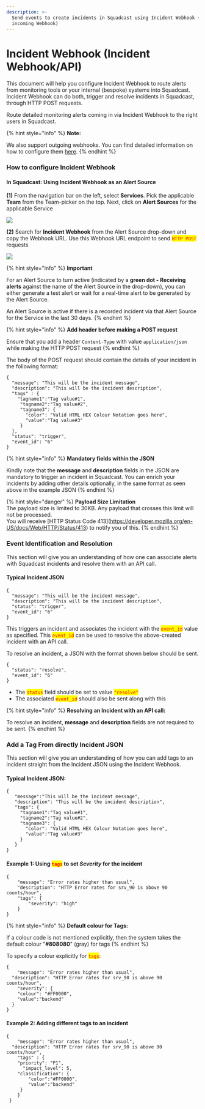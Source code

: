 ```yaml
---
description: >-
  Send events to create incidents in Squadcast using Incident Webhook (generic
  incoming Webhook)
---
```


# Incident Webhook (Incident Webhook/API)

This document will help you configure Incident Webhook to route alerts from monitoring tools or your internal (bespoke) systems into Squadcast. Incident Webhook can do both, trigger and resolve incidents in Squadcast, through HTTP POST requests.

Route detailed monitoring alerts coming in via Incident Webhook to the right users in Squadcast.

{% hint style="info" %}
**Note:**

We also support outgoing webhooks. You can find detailed information on how to configure them [here](https://support.squadcast.com/docs/outgoing-webhooks).
{% endhint %}

### How to configure Incident Webhook <a href="#how-to-configure-incident-webhook" id="how-to-configure-incident-webhook"></a>

#### In Squadcast: Using Incident Webhook as an Alert Source <a href="#in-squadcast-using-incident-webhook-as-an-alert-source" id="in-squadcast-using-incident-webhook-as-an-alert-source"></a>

**(1)** From the navigation bar on the left, select **Services**. Pick the applicable **Team** from the Team-picker on the top. Next, click on **Alert Sources** for the applicable Service

![](<../.gitbook/assets/alert\_source\_1 (1).png>)

**(2)** Search for **Incident Webhook** from the Alert Source drop-down and copy the Webhook URL. Use this Webhook URL endpoint to send <mark style="color:red;">`HTTP POST`</mark> requests

![](<../.gitbook/assets/apiv2\_1 (1).png>)

{% hint style="info" %}
**Important**

For an Alert Source to turn active (indicated by a **green dot - Receiving alerts** against the name of the Alert Source in the drop-down), you can either generate a test alert or wait for a real-time alert to be generated by the Alert Source.

An Alert Source is active if there is a recorded incident via that Alert Source for the Service in the last 30 days.
{% endhint %}

{% hint style="info" %}
**Add header before making a POST request**

Ensure that you add a header `Content-Type` with value `application/json` while making the HTTP POST request
{% endhint %}

The body of the POST request should contain the details of your incident in the following format:

```
{
  "message": "This will be the incident message",
  "description": "This will be the incident description",
  "tags" : {
    "tagname1":"Tag value#1",
     "tagname2":"Tag value#2",
     "tagname3": {
       "color": "Valid HTML HEX Colour Notation goes here",
       "value":"Tag value#3"
     }
  },
  "status": "trigger",
  "event_id": "6"
}
```

{% hint style="info" %}
**Mandatory fields within the JSON**

Kindly note that the **message** and **description** fields in the JSON are mandatory to trigger an incident in Squadcast. You can enrich your incidents by adding other details optionally, in the same format as seen above in the example JSON
{% endhint %}

{% hint style="danger" %}
**Payload Size Limitation**\
The payload size is limited to 30KB. Any payload that crosses this limit will not be processed.\
You will receive \[HTTP Status Code 413]\(https://developer.mozilla.org/en-US/docs/Web/HTTP/Status/413) to notify you of this.
{% endhint %}

### Event Identification and Resolution <a href="#event-identification-and-resolution" id="event-identification-and-resolution"></a>

This section will give you an understanding of how one can associate alerts with Squadcast incidents and resolve them with an API call.

#### Typical Incident JSON <a href="#typical-incident-json" id="typical-incident-json"></a>

```
{
  "message": "This will be the incident message",
  "description": "This will be the incident description",
  "status": "trigger",
  "event_id": "6"
}
```

This triggers an incident and associates the incident with the <mark style="color:red;">`event_id`</mark> value as specified. This <mark style="color:red;">`event_id`</mark> can be used to resolve the above-created incident with an API call.

To resolve an incident, a JSON with the format shown below should be sent.

```
{
  "status": "resolve",
  "event_id": "6"
}
```

* The <mark style="color:red;">`status`</mark> field should be set to value <mark style="color:red;">`"resolve"`</mark>
* The associated <mark style="color:red;">`event_id`</mark> should also be sent along with this

{% hint style="info" %}
**Resolving an Incident with an API call:**

To resolve an incident, **message** and **description** fields are not required to be sent.
{% endhint %}

### Add a Tag From directly Incident JSON <a href="#add-a-tag-from-directly-incident-json" id="add-a-tag-from-directly-incident-json"></a>

This section will give you an understanding of how you can add tags to an incident straight from the Incident JSON using the Incident Webhook.

#### Typical Incident JSON: <a href="#typical-incident-json-1" id="typical-incident-json-1"></a>

```
{
   "message":"This will be the incident message",
   "description": "This will be the incident description",
   "tags": {
     "tagname1":"Tag value#1",
     "tagname2":"Tag value#2",
     "tagname3": {
       "color": "Valid HTML HEX Colour Notation goes here",
       "value":"Tag value#3"
     }
   }
}
```

#### Example 1: Using <mark style="color:red;">`tags`</mark> to set _Severity_ for the incident <a href="#example-1-using-tags-to-set-severity-for-the-incident" id="example-1-using-tags-to-set-severity-for-the-incident"></a>

```
{
  	"message": "Error rates higher than usual",
    "description": "HTTP Error rates for srv_90 is above 90 counts/hour",
    "tags": {
    	"severity": "high"
    }
}
```

{% hint style="info" %}
**Default colour for Tags:**

If a colour code is not mentioned explicitly, then the system takes the default colour "**#808080**" (gray) for tags
{% endhint %}

To specify a colour explicitly for <mark style="color:red;">`tags`</mark>:

```
{
	"message": "Error rates higher than usual",
  "description": "HTTP Error rates for srv_90 is above 90 counts/hour",
	"severity": {
  	"colour": "#FF0000",
  	"value":"backend"
  }
}
```

#### Example 2: Adding different tags to an incident <a href="#example-2-adding-different-tags-to-an-incident" id="example-2-adding-different-tags-to-an-incident"></a>

```
{
	"message": "Error rates higher than usual",
  "description": "HTTP Error rates for srv_90 is above 90 counts/hour",
	"tags" : {
   	"priority": "P1",
	  "impact_level": 5,
   	"classification": {
    	"color":"#FF0000",
     	"value":"backend"
     }
 	}
 }
```
